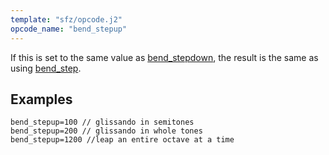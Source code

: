 ```yaml
---
template: "sfz/opcode.j2"
opcode_name: "bend_stepup"
---
```

If this is set to the same value as [bend_stepdown],
the result is the same as using [bend_step].

## Examples

```sfz
bend_stepup=100 // glissando in semitones
bend_stepup=200 // glissando in whole tones
bend_stepup=1200 //leap an entire octave at a time
```


[bend_step]:     bend_step.md
[bend_stepdown]: bend_stepdown.md
